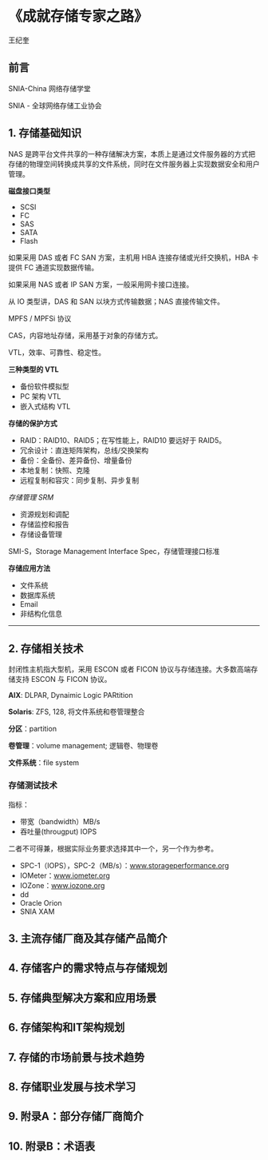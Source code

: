 # 《成就存储专家之路》

王纪奎

## 前言

SNIA-China 网络存储学堂

SNIA - 全球网络存储工业协会

## 1. 存储基础知识

NAS 是跨平台文件共享的一种存储解决方案，本质上是通过文件服务器的方式把存储的物理空间转换成共享的文件系统，同时在文件服务器上实现数据安全和用户管理。

**磁盘接口类型**

- SCSI
- FC
- SAS
- SATA
- Flash

如果采用 DAS 或者 FC SAN 方案，主机用 HBA 连接存储或光纤交换机，HBA 卡提供 FC 通道实现数据传输。

如果采用 NAS 或者 IP SAN 方案，一般采用网卡接口连接。

从 IO 类型讲，DAS 和 SAN 以块方式传输数据；NAS 直接传输文件。

MPFS / MPFSi 协议

CAS，内容地址存储，采用基于对象的存储方式。

VTL，效率、可靠性、稳定性。

**三种类型的 VTL**

- 备份软件模拟型
- PC 架构 VTL
- 嵌入式结构 VTL

**存储的保护方式**

- RAID：RAID10、RAID5；在写性能上，RAID10 要远好于 RAID5。
- 冗余设计：直连矩阵架构，总线/交换架构
- 备份：全备份、差异备份、增量备份
- 本地复制：快照、克隆
- 远程复制和容灾：同步复制、异步复制

**存储管理* SRM*

- 资源规划和调配
- 存储监控和报告
- 存储设备管理

SMI-S，Storage Management Interface Spec，存储管理接口标准

**存储应用方法**

- 文件系统
- 数据库系统
- Email
- 非结构化信息

----

## 2. 存储相关技术

封闭性主机指大型机，采用 ESCON 或者 FICON 协议与存储连接。大多数高端存储支持 ESCON 与 FICON 协议。

**AIX**: DLPAR, Dynaimic Logic PARtition

**Solaris**: ZFS, 128, 将文件系统和卷管理整合

**分区**：partition

**卷管理**：volume management; 逻辑卷、物理卷

**文件系统**：file system

### 存储测试技术

指标：

- 带宽（bandwidth）MB/s
- 吞吐量(througput)  IOPS

二者不可得兼，根据实际业务要求选择其中一个，另一个作为参考。

- SPC-1（IOPS），SPC-2（MB/s）：www.storageperformance.org
- IOMeter：www.iometer.org
- IOZone：www.iozone.org
- dd
- Oracle Orion
- SNIA XAM

## 3. 主流存储厂商及其存储产品简介

## 4. 存储客户的需求特点与存储规划

## 5. 存储典型解决方案和应用场景

## 6. 存储架构和IT架构规划

## 7. 存储的市场前景与技术趋势

## 8. 存储职业发展与技术学习

## 9. 附录A：部分存储厂商简介

## 10. 附录B：术语表
